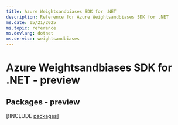 ```yaml
---
title: Azure Weightsandbiases SDK for .NET
description: Reference for Azure Weightsandbiases SDK for .NET
ms.date: 05/21/2025
ms.topic: reference
ms.devlang: dotnet
ms.service: weightsandbiases
---
```

# Azure Weightsandbiases SDK for .NET - preview
## Packages - preview
[!INCLUDE [packages](weightsandbiases-index.md)]